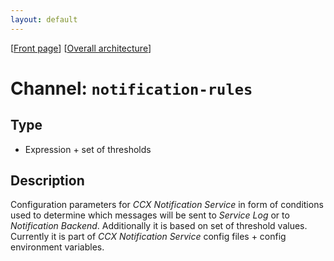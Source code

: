 ```yaml
---
layout: default
---
```

\[[Front page](../overall-architecture.html)\] \[[Overall architecture](../overall-architecture.html)\]



# Channel: `notification-rules`



## Type

* Expression + set of thresholds



## Description

Configuration parameters for *CCX Notification Service* in form of conditions
used to determine which messages will be sent to *Service Log* or to
*Notification Backend*. Additionally it is based on set of threshold values.
Currently it is part of *CCX Notification Service* config files + config
environment variables.
